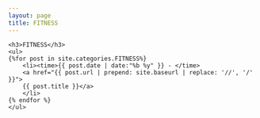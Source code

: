 ```yaml
---
layout: page
title: FITNESS
---
```


<section>

    <h3>FITNESS</h3>
	<ul>
    {%for post in site.categories.FITNESS%}
		<li><time>{{ post.date | date:"%b %y" }} - </time>
		<a href="{{ post.url | prepend: site.baseurl | replace: '//', '/' }}">
        {{ post.title }}</a>
		</li>
    {% endfor %}
    </ul>

</section>